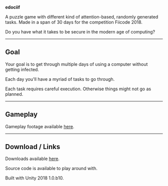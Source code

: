**edociif**

A puzzle game with different kind of attention-based, randomly generated tasks. Made in a span of 30 days for the competition Fiicode 2018.

Do you have what it takes to be secure in the modern age of computing?

---

## Goal

Your goal is to get through multiple days of using a computer without getting infected.

Each day you'll have a myriad of tasks to go through.

Each task requires careful execution. Otherwise things might not go as planned.

---

## Gameplay

Gameplay footage available [here](https://www.youtube.com/watch?v=OPC_D18RERI).

---

## Download / Links

Downloads available [here](https://github.com/killerzman/edociif/releases).

Source code is available to play around with.

Built with Unity 2018 1.0.b10.
